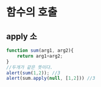 # 함수의 호출

## apply 소

```javascript
function sum(arg1, arg2){
    return arg1+arg2;
}
//두개가 같은 뜻이다.
alert(sum(1,2)); //3
alert(sum.apply(null, [1,2])) //3
```

